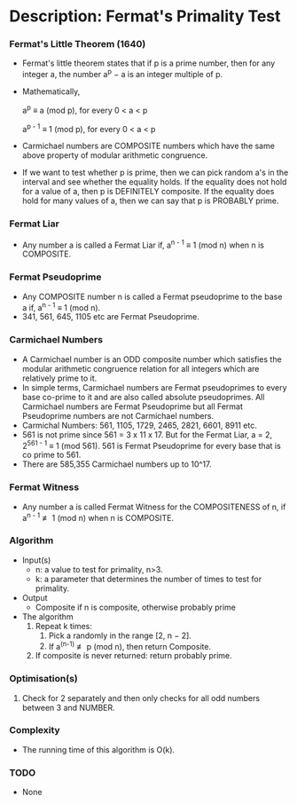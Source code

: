 # Description: Fermat's Primality Test

### Fermat's Little Theorem (1640)
- Fermat's little theorem states that if p is a prime number, then for any integer a, the number a<sup>p</sup> − a is an
  integer multiple of p.
- Mathematically,

    a<sup>p</sup> ≡ a (mod p), for every 0 < a < p

    a<sup>p - 1</sup> ≡ 1 (mod p), for every 0 < a < p

- Carmichael numbers are COMPOSITE numbers which have the same above property of modular arithmetic congruence.
- If we want to test whether p is prime, then we can pick random a's in the interval and see whether the equality holds.
  If the equality does not hold for a value of a, then p is DEFINITELY composite. If the equality does hold for many
  values of a, then we can say that p is PROBABLY prime.

### Fermat Liar
- Any number a is called a Fermat Liar if, a<sup>n - 1</sup> ≡ 1 (mod n) when n is COMPOSITE.

### Fermat Pseudoprime
- Any COMPOSITE number n is called a Fermat pseudoprime to the base a if, a<sup>n - 1</sup> ≡ 1 (mod n).
- 341, 561, 645, 1105 etc are Fermat Pseudoprime.

### Carmichael Numbers
- A Carmichael number is an ODD composite number which satisfies the modular arithmetic congruence relation for all
  integers which are relatively prime to it.
- In simple terms, Carmichael numbers are Fermat pseudoprimes to every base co-prime to it and are also called absolute
  pseudoprimes. All Carmichael numbers are Fermat Pseudoprime but all Fermat Pseudoprime numbers are not Carmichael
  numbers.
- Carmichal Numbers: 561, 1105, 1729, 2465, 2821, 6601, 8911 etc.
- 561 is not prime since 561 = 3 x 11 x 17. But for the Fermat Liar, a = 2, 2<sup>561 - 1</sup> ≡ 1 (mod 561). 561 is
  Fermat Pseudoprime for every base that is co prime to 561.
- There are 585,355 Carmichael numbers up to 10^17.

### Fermat Witness
- Any number a is called Fermat Witness for the COMPOSITENESS  of n, if a<sup>n - 1</sup> ≢ 1 (mod n) when n is
  COMPOSITE.

### Algorithm
* Input(s)
    - n: a value to test for primality, n>3.
    - k: a parameter that determines the number of times to test for primality.
* Output
    - Composite if n is composite, otherwise probably prime
* The algorithm
    1. Repeat k times:
        1. Pick a randomly in the range [2, n − 2].
        2. If a<sup>(n-1)</sup> ≢    p (mod n), then return Composite.
    2. If composite is never returned: return probably prime.

### Optimisation(s)
1. Check for 2 separately and then only checks for all odd numbers between 3 and NUMBER.

### Complexity
- The running time of this algorithm is O(k).

### TODO
- None

